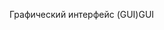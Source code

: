 <span data-ttu-id="4c956-101">Графический интерфейс (GUI)</span><span class="sxs-lookup"><span data-stu-id="4c956-101">GUI</span></span>